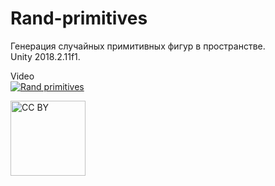 # Rand-primitives
Генерация случайных примитивных фигур в пространстве.  
Unity 2018.2.11f1.

Video  
[![Rand primitives](https://i9.ytimg.com/vi_webp/znNi5SfDG1Y/mqdefault.webp?sqp=CNyavvkF&rs=AOn4CLDtZwEshTcfY8V5hUaRVEayLbH4aA)](https://youtu.be/znNi5SfDG1Y "Rand primitives")  

<img src="https://mirrors.creativecommons.org/presskit/buttons/88x31/png/by.png" alt="CC BY" title="CC BY" width="120">

